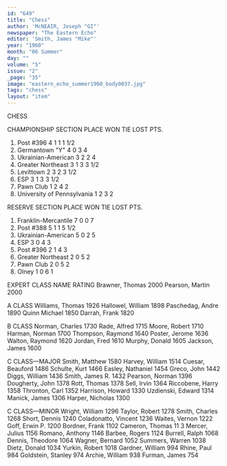 ```yaml
---
id: "649"
title: "Chess"
author: 'McNEAIR, Joseph "GI"'
newspaper: "The Eastern Echo"
editor: 'Smith, James "Mike"'
year: "1960"
month: "06 Summer"
day: ""
volume: "5"
issue: "2"
_page: "35"
image: "eastern_echo_summer1960_body0037.jpg"
tags: "chess"
layout: "item"
---
```

CHESS

CHAMPIONSHIP SECTION 
PLACE                           WON   TIE   LOST   PTS.
1. Post #396                     4     1     1      1 1/2
2. Germantown "Y"                4     0     3      4
3. Ukrainian-American            3     2     2      4
4. Greater Northeast             3     1     3      3 1/2
5. Levittown                     2     3     2      3 1/2
6. ESP                           3     1     3      3 1/2
7. Pawn Club                     1     2     4      2
8. University of Pennsylvania    1     2     3      2

RESERVE SECTION
PLACE                    WON  TIE  LOST  PTS.
1. Franklin-Mercantile    7    0    0     7
2. Post #388              5    1    1     5 1/2
3. Ukrainian-American     5    0    2     5
4. ESP                    3    0    4     3
5. Post #396              2    1    4     3
6. Greater Northeast      2    0    5     2
7. Pawn Club              2    0    5     2
8. Olney                  1    0    6     1

EXPERT CLASS 
NAME             RATING
Brawner, Thomas    2000
Pearson, Martin    2000

A CLASS
Williams, Thomas   1926
Hallowel, William  1898
Paschedag, Andre   1890
Quinn Michael      1850
Darrah, Frank      1820

B CLASS
Norman, Charles    1730
Rade, Alfred       1715
Moore, Robert      1710
Harman, Norman     1700
Thompson, Raymond  1640
Poster, Jerome     1636
Walton, Raymond    1620
Jordan, Fred       1610
Murphy, Donald     1605
Jackson, James     1600

C CLASS—MAJOR
Smith, Matthew     1580
Harvey, William    1514
Cuesar, Beauford   1486
Schulte, Kurt      1466
Easley, Nathaniel  1454
Greco, John        1442
Diggs, William     1436
Smith, James R.    1432
Pearson, Norman    1396
Dougherty, John    1378
Rott, Thomas       1378
Sell, Irvin        1364
Riccobene, Harry   1358
Thronton, Carl     1352
Harrison, Howard   1330
Uzdienski, Edward  1314
Manick, James      1306
Harper, Nicholas   1300

C CLASS—MINOR
Wright, William    1296
Taylor, Robert     1278
Smith, Charles     1268
Short, Dennis      1240
Coladonatto, Vincent 1236
Waites, Vernon     1222
Goff, Erwin P.     1200
Bordner, Frank     1102
Cameron, Thomas    11 3
Mercer, Julius     1156
Romano, Anthony    1146
Barbee, Rogers     1124
Burrell, Ralph     1068
Dennis, Theodore   1064
Wagner, Bernard    1052
Summers, Warren    1038
Dietz, Donald      1034
Yurkin, Robert     1018
Gardner, William    994
Rhine, Paul         984
Goldstein, Stanley  974
Archie, William     938
Furman, James       754

